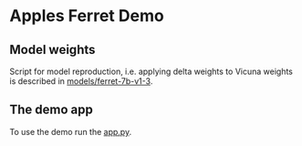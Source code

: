 # Apples Ferret Demo

## Model weights

Script for model reproduction, i.e. applying delta weights to Vicuna weights is described in [models/ferret-7b-v1-3](./models/ferret-7b-v1-3).

## The demo app

To use the demo run the [app.py](./ferret/app.py).